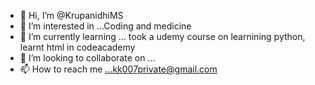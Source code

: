 - 👋 Hi, I’m @KrupanidhiMS
- 👀 I’m interested in ...Coding and medicine 
- 🌱 I’m currently learning ... took a udemy course on learnining python, learnt html in codeacademy    
- 💞️ I’m looking to collaborate on ...
- 📫 How to reach me ...kk007private@gmail.com

<!---
KrupanidhiMS/KrupanidhiMS is a ✨ special ✨ repository because its `README.md` (this file) appears on your GitHub profile.
You can click the Preview link to take a look at your changes.
--->

